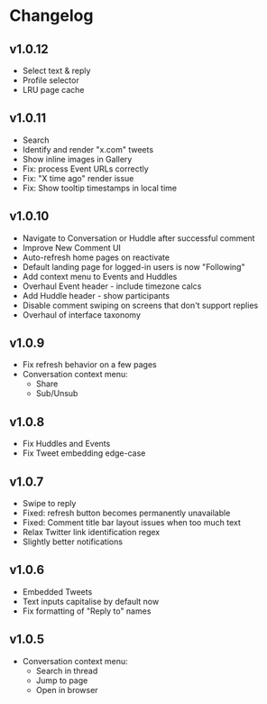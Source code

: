 # Changelog

## v1.0.12
- Select text & reply
- Profile selector
- LRU page cache

## v1.0.11
- Search
- Identify and render "x.com" tweets
- Show inline images in Gallery
- Fix: process Event URLs correctly
- Fix: "X time ago" render issue
- Fix: Show tooltip timestamps in local time


## v1.0.10
- Navigate to Conversation or Huddle after successful comment
- Improve New Comment UI
- Auto-refresh home pages on reactivate
- Default landing page for logged-in users is now "Following"
- Add context menu to Events and Huddles
- Overhaul Event header - include timezone calcs
- Add Huddle header - show participants
- Disable comment swiping on screens that don't support replies
- Overhaul of interface taxonomy

## v1.0.9
- Fix refresh behavior on a few pages
- Conversation context menu:
  - Share
  - Sub/Unsub

## v1.0.8
- Fix Huddles and Events
- Fix Tweet embedding edge-case

## v1.0.7
- Swipe to reply
- Fixed: refresh button becomes permanently unavailable
- Fixed: Comment title bar layout issues when too much text
- Relax Twitter link identification regex
- Slightly better notifications

## v1.0.6
- Embedded Tweets
- Text inputs capitalise by default now
- Fix formatting of "Reply to" names

## v1.0.5
- Conversation context menu:
  - Search in thread
  - Jump to page
  - Open in browser
